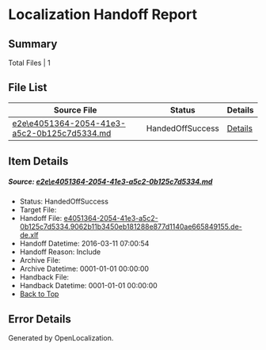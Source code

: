 # <a name='report-top'></a> Localization Handoff Report

## Summary
 Total Files | 1

## File List
 Source File | Status | Details 
 ----------- | ------ | ------- 
 [e2e\e4051364-2054-41e3-a5c2-0b125c7d5334.md](https://github.com/OpenLocalizationTest/oltest/blob/a2d045a0ae0ef4e3d9f2b064cdd86942b95049c6/e2e/e4051364-2054-41e3-a5c2-0b125c7d5334.md) | HandedOffSuccess | [Details](#ef23e945a724c4254b255412a43d73ed3824c2777)

## Item Details
##### <a name='ef23e945a724c4254b255412a43d73ed3824c2777'></a> Source: [e2e\e4051364-2054-41e3-a5c2-0b125c7d5334.md](https://github.com/OpenLocalizationTest/oltest/blob/a2d045a0ae0ef4e3d9f2b064cdd86942b95049c6/e2e/e4051364-2054-41e3-a5c2-0b125c7d5334.md)
* Status: HandedOffSuccess
* Target File: 
* Handoff File: [e4051364-2054-41e3-a5c2-0b125c7d5334.9062b11b3450eb181288e877d1140ae665849155.de-de.xlf](https://github.com/OpenLocalizationTestOrg/olhandoff/blob/dab55a4ebdec0342b627f14a58f85eb89fc5d06e/ol-handoff/OpenLocalizationTestOrg/oltest.de-de/xinjiang/ht/e4051364-2054-41e3-a5c2-0b125c7d5334.9062b11b3450eb181288e877d1140ae665849155.de-de.xlf)
* Handoff Datetime: 2016-03-11 07:00:54
* Handoff Reason: Include
* Archive File: 
* Archive Datetime: 0001-01-01 00:00:00
* Handback File: 
* Handback Datetime: 0001-01-01 00:00:00
* [Back to Top](#report-top)


## Error Details

Generated by OpenLocalization.
